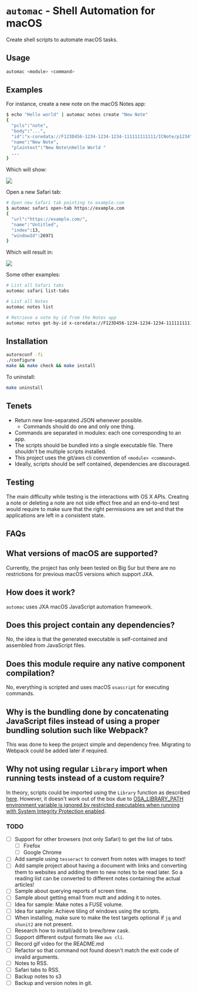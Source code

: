 # `automac` - Shell Automation for macOS

Create shell scripts to automate macOS tasks.

## Usage

```sh
automac <module> <command>
```

## Examples

For instance, create a new note on the macOS Notes app:

```sh
$ echo "Hello world" | automac notes create "New Note"
{
  "pcls":"note",
  "body":"...",
  "id":"x-coredata://F123D456-1234-1234-1234-111111111111/ICNote/p1234",
  "name":"New Note",
  "plaintext":"New Note\nHello World "
  ...
}
```

Which will show:

![](./doc/new-note-64.png)

Open a new Safari tab:

```sh
# Open new Safari tab pointing to example.com
$ automac safari open-tab https://example.com
{
  "url":"https://example.com/",
  "name":"Untitled",
  "index":13,
  "windowId":26971
}
```

Which will result in:

![](./docs/safari-tab-64.png)

Some other examples:

```sh
# List all Safari tabs
automac safari list-tabs

# List all Notes
automac notes list

# Retrieve a note by id from the Notes app
automac notes get-by-id x-coredata://F123D456-1234-1234-1234-111111111111/ICNote/p1234
```

## Installation

```sh
autoreconf -fi
./configure
make && make check && make install
```

To uninstall:

```sh
make uninstall
```

## Tenets

- Return new line-separated JSON whenever possible.
  - Commands should do one and only one thing.
- Commands are separated in modules: each one corresponding to an app.
- The scripts should be bundled into a single executable file. There shouldn't
  be multiple scripts installed.
- This project uses the git/aws cli convention of `<module> <command>`.
- Ideally, scripts should be self contained, dependencies are discouraged.

## Testing

The main difficulty while testing is the interactions with OS X APIs. Creating
a note or deleting a note are not side effect free and an end-to-end test would
require to make sure that the right permissions are set and that the
applications are left in a consistent state.

## FAQs

## What versions of macOS are supported?

Currently, the project has only been tested on Big Sur but there are no restrictions for previous macOS versions which support JXA.

## How does it work?

`automac` uses JXA macOS JavaScript automation framework.

## Does this project contain any dependencies?

No, the idea is that the generated executable is self-contained and assembled from JavaScript files.

## Does this module require any native component compilation?

No, everything is scripted and uses macOS `osascript` for executing commands.

## Why is the bundling done by concatenating JavaScript files instead of using a proper bundling solution such like Webpack?

This was done to keep the project simple and dependency free. Migrating to Webpack could be added later if required.

## Why not using regular `Library` import when running tests instead of a custom require?

In theory, scripts could be imported using the `Library` function as described
[here](https://developer.apple.com/library/archive/documentation/AppleScript/Conceptual/AppleScriptLangGuide/conceptual/ASLR_script_objects.html). However, it doesn't work out of the box due to [OSA_LIBRARY_PATH environment variable is ignored by restricted executables when running with System Integrity Protection enabled](https://stackoverflow.com/questions/35389058/why-wont-osa-library-path-not-work-as-documented-for-jxa).

### TODO

- [ ] Support for other browsers (not only Safari) to get the list of tabs.
  - [ ] Firefox
  - [ ] Google Chrome
- [ ] Add sample using `tesseract` to convert from notes with images to text!
- [ ] Add sample project about having a document with links and converting them
      to websites and adding them to new notes to be read later. So a reading list
      can be converted to different notes containing the actual articles!
- [ ] Sample about querying reports of screen time.
- [ ] Sample about getting email from mutt and adding it to notes.
- [ ] Idea for sample: Make notes a FUSE volume.
- [ ] Idea for sample: Achieve tiling of windows using the scripts.
- [ ] When installing, make sure to make the test targets optional if `jq` and
      `shunit2` are not present.
- [ ] Research how to install/add to brew/brew cask.
- [ ] Support different output formats like `aws cli`.
- [ ] Record gif video for the README.md
- [ ] Refactor so that command not found doesn't match the exit code of invalid
      arguments.
- [ ] Notes to RSS.
- [ ] Safari tabs to RSS.
- [ ] Backup notes to s3
- [ ] Backup and version notes in git.
